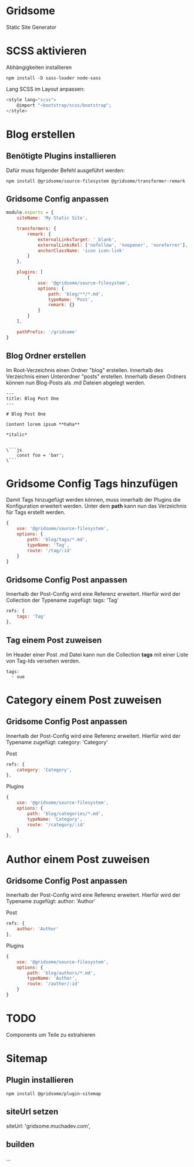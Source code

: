 # Gridsome
Static Site Generator


# SCSS aktivieren
Abhängigkeiten installieren

`npm install -D sass-loader node-sass`

Lang SCSS im Layout anpassen:
```js
<style lang="scss">
	@import "~bootstrap/scss/bootstrap";
</style>
```



# Blog erstellen


## Benötigte Plugins installieren
Dafür muss folgender Befehl ausgeführt werden:

`npm install @gridsome/source-filesystem @gridsome/transformer-remark`


## Gridsome Config anpassen

```js
module.exports = {
	siteName: 'My Static Site',

	transformers: {
		remark: {
			externalLinksTarget: '_blank',
			externalLinksRel: ['nofollow', 'noopener', 'noreferrer'],
			anchorClassName: 'icon icon-link'
		}
	},

	plugins: [
		{
			use: '@gridsome/source-filesystem',
			options: {
				path: 'blog/**/*.md',
				typeName: 'Post',
				remark: {}
			}
		}
	],

	pathPrefix: '/gridsome'
}
```


## Blog Ordner erstellen
Im Root-Verzeichnis einen Ordner "blog" erstellen.
Innerhalb des Verzeichnis einen Unterordner "posts" erstellen.
Innerhalb diesen Ordners können nun Blog-Posts als .md Dateien abgelegt werden.


```
---
title: Blog Post One
---

# Blog Post One

Content lorem ipsum **haha**

*italic*


\```js
	const foo = 'bar';
\```
```


# Gridsome Config Tags hinzufügen

Damit Tags hinzugefügt werden können, muss innerhalb der Plugins die Konfiguration erweitert werden.
Unter dem **path** kann nun das Verzeichnis für Tags erstellt werden.

```js
{
	use: '@gridsome/source-filesystem',
	options: {
		path: 'blog/tags/*.md',
		typeName: 'Tag',
		route: '/tag/:id'
	}
}
```


## Gridsome Config Post anpassen
Innerhalb der Post-Config wird eine Referenz erweitert. Hierfür wird der Collection der Typename zugefügt: tags: 'Tag'

```js
refs: {
	tags: 'Tag'
},
```

## Tag einem Post zuweisen
Im Header einer Post .md Datei kann nun die Collection **tags** mit einer Liste von Tag-Ids versehen werden.

```
tags:
  - vue
```



# Category einem Post zuweisen

## Gridsome Config Post anpassen
Innerhalb der Post-Config wird eine Referenz erweitert. Hierfür wird der Typename zugefügt: category: 'Category'

Post
```js
refs: {
	category: 'Category',
},
```

Plugins
```js
{
	use: '@gridsome/source-filesystem',
	options: {
		path: 'blog/categories/*.md',
		typeName: 'Category',
		route: '/category/:id'
	}
},
```


# Author einem Post zuweisen

## Gridsome Config Post anpassen
Innerhalb der Post-Config wird eine Referenz erweitert. Hierfür wird der Typename zugefügt: author: 'Author'

Post
```js
refs: {
	author: 'Author'
},
```

Plugins
```js
{
	use: '@gridsome/source-filesystem',
	options: {
		path: 'blog/authors/*.md',
		typeName: 'Author',
		route: '/author/:id'
	}
}
```


<!-- https://gridsome.org/docs/taxonomies/#creating-a-taxonomy-page --> 
<!-- https://github.com/gridsome/gridsome/issues/188 -->


# TODO

Components um Teile zu extrahieren



# Sitemap

## Plugin installieren
`npm install @gridsome/plugin-sitemap`

## siteUrl setzen 
siteUrl: 'gridsome.muchadev.com',

## builden
...
